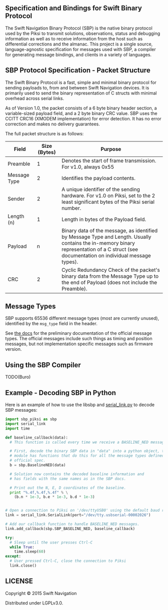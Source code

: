 ## Specification and Bindings for Swift Binary Protocol

The Swift Navigation Binary Protocol (SBP) is the native binary
protocol used by the Piksi to transmit solutions, observations, status
and debugging information as well as to receive information from the
host such as differential corrections and the almanac. This project is
a single source, language-agnostic specification for messages used
with SBP, a compiler for generating message bindings, and clients in a
variety of languages.

## SBP Protocol Specification - Packet Structure

The Swift Binary Protocol is a fast, simple and minimal binary
protocol for sending payloads to, from and between Swift Navigation
devices. It is primarily used to send the binary representation of C
structs with minimal overhead across serial links.

As of Version 1.0, the packet consists of a 6 byte binary header
section, a variable-sized payload field, and a 2 byte binary CRC
value. SBP uses the CCITT CRC16 (XMODEM implementation) for error
detection. It has no error correction and makes no delivery
guarantees.

The full packet structure is as follows:

| Field | Size (Bytes) | Purpose |
| -----|-------- | ----------|
| Preamble | 1 | Denotes the start of frame transmission. For v1.0, always 0x55 |
| Message Type | 2 | ldentifies the payload contents. |
| Sender | 2 | A unique identifier of the sending hardware. For v1.0 on Piksi, set to the 2 least significant bytes of the Piksi serial number. |
| Length (n) |	1 | Length in bytes of the Payload field. |
| Payload | n | Binary data of the message, as identified by Message Type and Length. Usually contains the in-memory binary representation of a C struct (see documentation on individual message types). |
| CRC | 2 | Cyclic Redundancy Check of the packet's binary data from the Message Type up to the end of Payload (does not include the Preamble). |

## Message Types

SBP supports 65536 different message types (most are currently
unused), identified by the `msg_type` field in the header.

See
[the docs](https://github.com/swift-nav/libswiftnav/raw/master/docs/sbp.pdf)
for the preliminary documentation of the official message types. The
official messages include such things as timing and position messages,
but not implementation specific messages such as firmware version.

## Using the SBP Compiler

TODO(Buro)

## Example - Decoding SBP in Python

Here is an example of how to use the libsbp and
[serial_link.py](https://github.com/swift-nav/piksi_firmware/tree/master/scripts)
to decode SBP messages:

```python
import sbp_piksi as sbp
import serial_link
import time

def baseline_callback(data):
  # This function is called every time we receive a BASELINE_NED message

  # First, decode the binary SBP data in "data" into a python object, the sbp
  # module has functions that do this for all the message types defined in the
  # official spec.
  b = sbp.BaselineNED(data)

  # Solution now contains the decoded baseline information and
  # has fields with the same names as in the SBP docs.

  # Print out the N, E, D coordinates of the baseline.
  print "%.4f,%.4f,%.4f" % \
    (b.n * 1e-3, b.e * 1e-3, b.d * 1e-3)


# Open a connection to Piksi on '/dev/ttyUSB0' using the default baud rate.
link = serial_link.SerialLink(port="/dev/tty.usbserial-00002026")

# Add our callback function to handle BASELINE_NED messages.
link.add_callback(sbp.SBP_BASELINE_NED, baseline_callback)

try:
  # Sleep until the user presses Ctrl-C
  while True:
    time.sleep(60)
except:
  # User pressed Ctrl-C, close the connection to Piksi
  link.close()
```

## LICENSE

Copyright © 2015 Swift Navigation

Distributed under LGPLv3.0.
